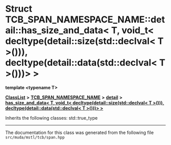 

# Struct TCB\_SPAN\_NAMESPACE\_NAME::detail::has\_size\_and\_data&lt; T, void\_t&lt; decltype(detail::size(std::declval&lt; T &gt;())), decltype(detail::data(std::declval&lt; T &gt;()))&gt; &gt;

**template &lt;typename T&gt;**



[**ClassList**](annotated.md) **>** [**TCB\_SPAN\_NAMESPACE\_NAME**](namespace_t_c_b___s_p_a_n___n_a_m_e_s_p_a_c_e___n_a_m_e.md) **>** [**detail**](namespace_t_c_b___s_p_a_n___n_a_m_e_s_p_a_c_e___n_a_m_e_1_1detail.md) **>** [**has\_size\_and\_data&lt; T, void\_t&lt; decltype(detail::size(std::declval&lt; T &gt;())), decltype(detail::data(std::declval&lt; T &gt;()))&gt; &gt;**](struct_t_c_b___s_p_a_n___n_a_m_e_s_p_a_c_e___n_a_m_e_1_1detail_1_1has__size__and__data_3_01_t_00fcf51269242c64e6f704600d32eb2114.md)








Inherits the following classes: std::true_type































































------------------------------
The documentation for this class was generated from the following file `src/muda/mstl/tcb/span.hpp`

